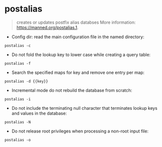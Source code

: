 # postalias

> creates or updates postfix alias databses
> More information: <https://manned.org/postalias.1>.

- Config dir: read the main configuration file in the named directory:

`postalias -c `

- Do not fold the lookup key to lower case while creating a query table:

`postalias -f`

- Search the specified maps for key and remove one entry per map:

`postalias -d {{key}}`

- Incremental mode do not rebuild the database from scratch:

`postalias -i`

- Do not include the terminating null character that terminates lookup keys and values in the database:

`postalias -N`

- Do not release root privileges when processing a non-root input file:

`postalias -o`